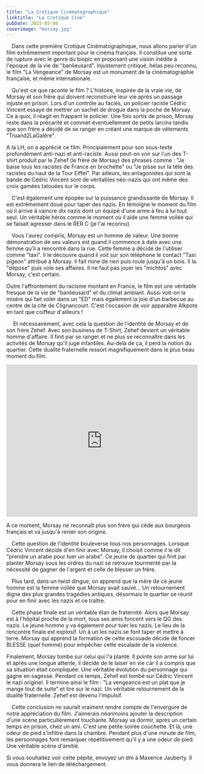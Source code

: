 ```yaml
---
title: "La Crotique Cinématographique"
linktitle: "La Crotique Ciné"
pubDate: 2023-05-06
coverimage: "morsay.jpg"
---
```


 Dans cette première Crotique Cinématographique, nous allons parler d'un film extrêmement important pour le cinéma français. Il constitue une sorte de rupture avec le genre du biopic en proposant une vision inédite à l'époque de la vie de "banlieusard". Injustement critiqué, hélas peu reconnu, le film "La Vengeance" de Morsay est un monument de la cinématographie française, et même internationale.

 Qu'est-ce que raconte le film ? L'histoire, inspirée de la vraie vie, de Morsay et son frère qui doivent reconstruire leur vie après un passage injuste en prison. Lors d'un contrôle au faciès, un policier raciste Cédric Vincent essaye de mettrer un sachet de drogue dans la poche de Morsay. Ce à quoi, il réagit en frappant le policier. Une fois sortis de prison, Morsay reste dans la précarité et commet éventuellement de petits larcins tandis que son frère a décidé de se ranger en créant une marque de vêtements "Truand2LaGalère".

A la LH, on a apprécié ce film. Principalement pour son sous-texte profondément anti-nazi et anti-raciste. Aussi peut-on voir sur l'un des T-shirt produit par le Zehef (le frère de Morsay) des phrases comme : "Je baise tous les racistes de France en brochette" ou "Je pisse sur la tête des racistes du haut de la Tour Eiffel". Par ailleurs, les antagonistes qui sont la bande de Cédric Vincent sont de véritables néo-nazis qui ont même des croix gamées tatouées sur le corps.

 C'est également une épopée sur la puissance grandissante de Morsay. Il est extrêmement doué pour taper des nazis. En témoigne le moment du film où il arrive à vaincre dix nazis dont un équipé d'une arme à feu à lui tout seul. Un véritable héros comme le moment où il aide une femme voilée qui se faisait agresser dans le RER C (je l'ai reconnu).

 Vous l'aurez compris, Morsay est un homme de valeur. Une bonne démonstration de ses valeurs est quand il commence à date avec une femme qu'il a rencontré dans la rue. Cette femme a décidé de l'utiliser comme "taxi". Il le découvre quand il voit sur son téléphone le contact "Taxi pigeon" attribué à Morsay. Il fait mine de rien puis roule jusqu'à un bois. Il la "dépose" puis vole ses affaires. Il ne faut pas jouer les "michtos" avec Morsay, c'est certain.

Outre l'affrontement du racisme montant en France, le film est une véritable fresque de la vie de "banlieusard" et du climat ambiant. Aussi voit-on la misère qui fait voler dans un "ED" mais également la joie d'un barbecue au centre de la cité de Clignancourt. C'est l'occasion de voir apparaître Alkpote en tant que coiffeur d'ailleurs !

  Et nécessairement, avec cela la question de l'identité de Morsay et de son frère Zehef. Avec son business de T-Shirt, Zehef devient un véritable homme d'affaire. Il finit par se ranger et ne plus se reconnaître dans les activités de Morsay qu'il juge infantiles. Au-delà de ça, il perd la notion du quartier. Cette dualité fraternelle ressort magnifiquement dans le plus beau moment du film.

<iframe width="100%" height="400" src="https://www.youtube.com/embed/uN8use5QtXk" title="YouTube video player" frameborder="0" allow="accelerometer; autoplay; clipboard-write; encrypted-media; gyroscope; picture-in-picture; web-share" allowfullscreen=""></iframe>

A ce moment, Morsay ne reconnaît plus son frère qui cède aux bourgeois français et va jusqu'à renier son origine.

 Cette question de l'identité bouleverse tous nos personnages. Lorsque Cédric Vincent décide d'en finir avec Morsay, il choisit comme il le dit "prendre un arabe pour tuer un arabe". Ce jeune de quartier qui finit par planter Morsay sous les ordres du nazi se retrouve tourmenté par la nécessité de gagner de l'argent et celle de blesser un frère.

 Plus tard, dans un twist dingue, on apprend que la mère de ce jeune homme est la femme voilée que Morsay avait sauvé... Un retournement digne des plus grandes tragédies antiques, désormais le quartier se réunit pour en finir avec les nazis et ce traître.

 Cette phase finale est un véritable élan de fraternité. Alors que Morsay est à l'hôpital proche de la mort, tous ses amis foncent vers le QG des nazis. Le jeune homme y va également pour tuer les nazis. Le lieu de la rencontre finale est explosif. Un à un les nazis se font taper et mettre à terre. Morsay qui apprend la formation de cette escouade décide de foncer BLESSE (quel homme) pour empêcher cette escalade de la violence.

Finalement, Morsay tombe sur celui qui l'a planté. Il pointe son arme sur lui et après une longue attente, il décide de le laiser en vie car il a compris que sa situation était compliquée. Une véritable évolution du personnage qui gagne en sagesse. Pendant ce temps, Zehef est tombé sur Cédric Vincent le nazi originel. Il termine ainsi le film : "La vengeance est un plat que je mange tout de suite" et tire sur le nazi. Un véritable retournement de la dualité fraternelle. Zehef est devenu l'impulsif.

 Cette conclusion ne saurait vraiment rendre compte de l'envergure de notre appréciation du film. J'aimerais néanmoins ajouter la description d'une scène particulièrement touchante. Morsay va dormir, après un certain temps en prison, chez un ami. C'est une petite soirée couchette. Et là, une odeur de pied s'infiltre dans la chambre. Pendant plus d'une minute de film, les personnages font remarquer répétitivement qu'il y a une odeur de pied. Une véritable scène d'amitié.

Si vous souhaitez voir cette pépite, envoyez un dm à Maxence Jauberty. Il vous donnera le lien de téléchargement.